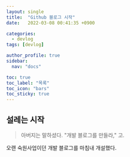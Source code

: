 ```yaml
---
layout: single
title:  "Github 블로그 시작"
date:   2022-03-08 00:41:35 +0900

categories:
  - devlog
tags: [devlog]

author_profile: true
sidebar:
  nav: "docs"

toc: true
toc_label: "목록"
toc_icon: "bars"
toc_sticky: true
---
```


## 설레는 시작
> 아버지는 말하셨다. "개발 블로그를 만들라," 고.

오랜 숙원사업이던 개발 블로그를 마침내 개설했다.  
